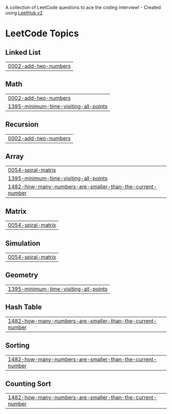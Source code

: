 A collection of LeetCode questions to ace the coding interview! - Created using [LeetHub v2](https://github.com/arunbhardwaj/LeetHub-2.0)
<!---LeetCode Topics Start-->
# LeetCode Topics
## Linked List
|  |
| ------- |
| [0002-add-two-numbers](https://github.com/VARUN1128/leetcode-solutions/tree/master/0002-add-two-numbers) |
## Math
|  |
| ------- |
| [0002-add-two-numbers](https://github.com/VARUN1128/leetcode-solutions/tree/master/0002-add-two-numbers) |
| [1395-minimum-time-visiting-all-points](https://github.com/VARUN1128/leetcode-solutions/tree/master/1395-minimum-time-visiting-all-points) |
## Recursion
|  |
| ------- |
| [0002-add-two-numbers](https://github.com/VARUN1128/leetcode-solutions/tree/master/0002-add-two-numbers) |
## Array
|  |
| ------- |
| [0054-spiral-matrix](https://github.com/VARUN1128/leetcode-solutions/tree/master/0054-spiral-matrix) |
| [1395-minimum-time-visiting-all-points](https://github.com/VARUN1128/leetcode-solutions/tree/master/1395-minimum-time-visiting-all-points) |
| [1482-how-many-numbers-are-smaller-than-the-current-number](https://github.com/VARUN1128/leetcode-solutions/tree/master/1482-how-many-numbers-are-smaller-than-the-current-number) |
## Matrix
|  |
| ------- |
| [0054-spiral-matrix](https://github.com/VARUN1128/leetcode-solutions/tree/master/0054-spiral-matrix) |
## Simulation
|  |
| ------- |
| [0054-spiral-matrix](https://github.com/VARUN1128/leetcode-solutions/tree/master/0054-spiral-matrix) |
## Geometry
|  |
| ------- |
| [1395-minimum-time-visiting-all-points](https://github.com/VARUN1128/leetcode-solutions/tree/master/1395-minimum-time-visiting-all-points) |
## Hash Table
|  |
| ------- |
| [1482-how-many-numbers-are-smaller-than-the-current-number](https://github.com/VARUN1128/leetcode-solutions/tree/master/1482-how-many-numbers-are-smaller-than-the-current-number) |
## Sorting
|  |
| ------- |
| [1482-how-many-numbers-are-smaller-than-the-current-number](https://github.com/VARUN1128/leetcode-solutions/tree/master/1482-how-many-numbers-are-smaller-than-the-current-number) |
## Counting Sort
|  |
| ------- |
| [1482-how-many-numbers-are-smaller-than-the-current-number](https://github.com/VARUN1128/leetcode-solutions/tree/master/1482-how-many-numbers-are-smaller-than-the-current-number) |
<!---LeetCode Topics End-->
